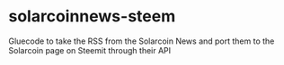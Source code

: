 # solarcoinnews-steem
Gluecode to take the RSS from the Solarcoin News and port them to the Solarcoin page on Steemit through their API 
